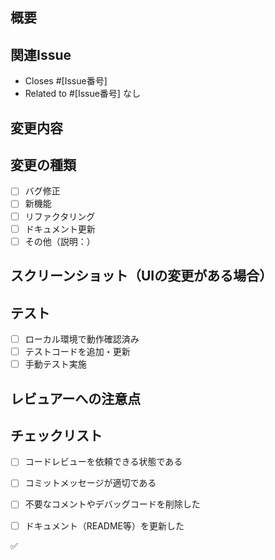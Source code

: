 ## 概要
<!-- 変更の目的や関連するIssue番号 -->

## 関連Issue
- Closes #[Issue番号]
- Related to #[Issue番号]
なし

## 変更内容
<!-- 何をどのように変更したか -->

## 変更の種類
<!-- 該当するものにチェックを入れる -->
- [ ] バグ修正
- [ ] 新機能
- [ ] リファクタリング
- [ ] ドキュメント更新
- [ ] その他（説明：）

## スクリーンショット（UIの変更がある場合）
<!-- Before/After の画像があるとわかりやすい -->

## テスト
<!-- どのようにテストしたか -->
- [ ] ローカル環境で動作確認済み
- [ ] テストコードを追加・更新
- [ ] 手動テスト実施

## レビュアーへの注意点
<!-- レビュー時に特に見てほしい箇所や、注意点 -->

## チェックリスト
- [ ] コードレビューを依頼できる状態である
- [ ] コミットメッセージが適切である
- [ ] 不要なコメントやデバッグコードを削除した
- [ ] ドキュメント（README等）を更新した


✅